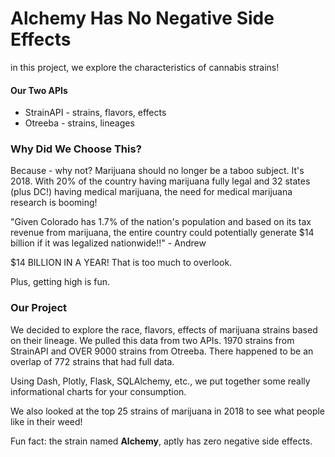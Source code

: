 # Alchemy Has No Negative Side Effects
in this project, we explore the characteristics of cannabis strains!

#### Our Two APIs
* StrainAPI - strains, flavors, effects
* Otreeba - strains, lineages

### Why Did We Choose This?
Because - why not? Marijuana should no longer be a taboo subject. It's 2018. With 20% of the country having marijuana fully legal and 32 states (plus DC!) having medical marijuana, the need for medical marijuana research is booming!

"Given Colorado has 1.7% of the nation's population and based on its tax revenue from marijuana, the entire country could potentially generate $14 billion if it was legalized nationwide!!" - Andrew

$14 BILLION IN A YEAR! That is too much to overlook.

Plus, getting high is fun.

### Our Project
We decided to explore the race, flavors, effects of marijuana strains based on their lineage. We pulled this data from two APIs. 1970 strains from StrainAPI and OVER 9000 strains from Otreeba. There happened to be an overlap of 772 strains that had full data.

Using Dash, Plotly, Flask, SQLAlchemy, etc., we put together some really informational charts for your consumption.

We also looked at the top 25 strains of marijuana in 2018 to see what people like in their weed!

Fun fact: the strain named **Alchemy**, aptly has zero negative side effects.
